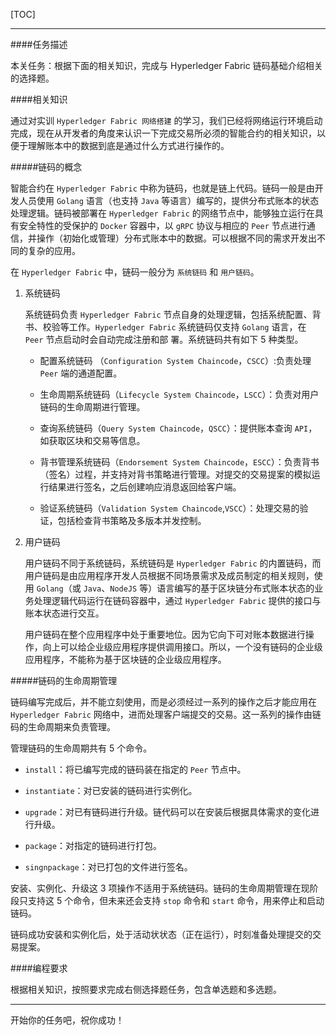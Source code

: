 [TOC]

---

####任务描述

本关任务：根据下面的相关知识，完成与 Hyperledger Fabric 链码基础介绍相关的选择题。

####相关知识

通过对实训 `Hyperledger Fabric 网络搭建` 的学习，我们已经将网络运行环境启动完成，现在从开发者的角度来认识一下完成交易所必须的智能合约的相关知识，以便于理解账本中的数据到底是通过什么方式进行操作的。

#####链码的概念

智能合约在 `Hyperledger Fabric` 中称为链码，也就是链上代码。链码一般是由开发人员使用 `Golang` 语言（也支持 `Java` 等语言）编写的，提供分布式账本的状态处理逻辑。链码被部署在 `Hyperledger Fabric` 的网络节点中，能够独立运行在具有安全特性的受保护的 `Docker` 容器中，以 `gRPC` 协议与相应的 `Peer` 节点进行通信，并操作（初始化或管理）分布式账本中的数据。可以根据不同的需求开发出不同的复杂的应用。

在 `Hyperledger Fabric` 中，链码一般分为 `系统链码` 和 `用户链码`。

1. 系统链码

    系统链码负责 `Hyperledger Fabric` 节点自身的处理逻辑，包括系统配置、背书、校验等工作。`Hyperledger Fabric` 系统链码仅支持 `Golang` 语言，在 `Peer` 节点启动时会自动完成注册和部
    署。系统链码共有如下 5 种类型。

    - 配置系统链码 （`Configuration System Chaincode`，`CSCC`）:负责处理 `Peer` 端的通道配置。

    - 生命周期系统链码（`Lifecycle System Chaincode`，`LSCC`）：负责对用户链码的生命周期进行管理。

    - 查询系统链码（`Query System Chaincode`，`QSCC`）：提供账本查询 `API`，如获取区块和交易等信息。

    - 背书管理系统链码（`Endorsement System Chaincode`，`ESCC`）：负责背书（签名）过程，并支持对背书策略进行管理。对提交的交易提案的模拟运行结果进行签名，之后创建响应消息返回给客户端。

    - 验证系统链码（`Validation System Chaincode`,`VSCC`）：处理交易的验证，包括检查背书策略及多版本并发控制。

2. 用户链码

    用户链码不同于系统链码，系统链码是 `Hyperledger Fabric` 的内置链码，而用户链码是由应用程序开发人员根据不同场景需求及成员制定的相关规则，使用 `Golang`（或 `Java`、`NodeJS` 等）语言编写的基于区块链分布式账本状态的业务处理逻辑代码运行在链码容器中，通过 `Hyperledger Fabric` 提供的接口与账本状态进行交互。

    用户链码在整个应用程序中处于重要地位。因为它向下可对账本数据进行操作，向上可以给企业级应用程序提供调用接口。所以，一个没有链码的企业级应用程序，不能称为基于区块链的企业级应用程序。

#####链码的生命周期管理

链码编写完成后，并不能立刻使用，而是必须经过一系列的操作之后才能应用在 `Hyperledger Fabric` 网络中，进而处理客户端提交的交易。这一系列的操作由链码的生命周期来负责管理。

管理链码的生命周期共有 5 个命令。

- `install`：将已编写完成的链码装在指定的 `Peer` 节点中。

- `instantiate`：对已安装的链码进行实例化。

- `upgrade`：对已有链码进行升级。链代码可以在安装后根据具体需求的变化进行升级。

- `package`：对指定的链码进行打包。

- `singnpackage`：对已打包的文件进行签名。

安装、实例化、升级这 3 项操作不适用于系统链码。链码的生命周期管理在现阶段只支持这 5 个命令，但未来还会支持 `stop` 命令和 `start` 命令，用来停止和启动链码。

链码成功安装和实例化后，处于活动状状态（正在运行），时刻准备处理提交的交易提案。

####编程要求

根据相关知识，按照要求完成右侧选择题任务，包含单选题和多选题。

---
开始你的任务吧，祝你成功！